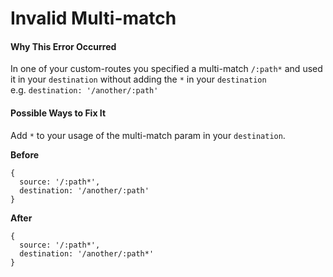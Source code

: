 # Invalid Multi-match

#### Why This Error Occurred

In one of your custom-routes you specified a multi-match `/:path*` and used it in your `destination` without adding the `*` in your `destination` e.g. `destination: '/another/:path'`

#### Possible Ways to Fix It

Add `*` to your usage of the multi-match param in your `destination`.

**Before**

    {
      source: '/:path*',
      destination: '/another/:path'
    }

**After**

    {
      source: '/:path*',
      destination: '/another/:path*'
    }
